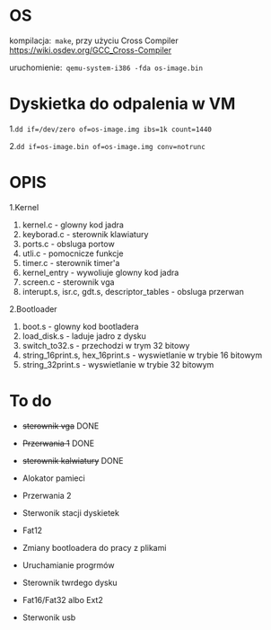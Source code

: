# OS 

kompilacja:` make`, przy użyciu Cross Compiler https://wiki.osdev.org/GCC_Cross-Compiler

uruchomienie:` qemu-system-i386 -fda os-image.bin`

# Dyskietka do odpalenia w VM
1.`dd if=/dev/zero of=os-image.img ibs=1k count=1440`

2.`dd if=os-image.bin of=os-image.img conv=notrunc`

# OPIS

1.Kernel
  1. kernel.c - glowny kod jadra
  2. keyborad.c - sterownik klawiatury
  3. ports.c - obsluga portow
  4. utli.c - pomocnicze funkcje
  5. timer.c - sterownik timer'a
  6. kernel_entry - wywoliuje glowny kod jadra
  7. screen.c - sterownik vga
  8. interupt.s, isr.c, gdt.s, descriptor_tables - obsluga przerwan

2.Bootloader
  1. boot.s - glowny kod bootladera
  2. load_disk.s - laduje jadro z dysku
  3. switch_to32.s - przechodzi w trym 32 bitowy
  4. string_16print.s, hex_16print.s - wyswietlanie w trybie 16 bitowym
  5. string_32print.s - wyswietlanie w trybie 32 bitowym

# To do

  - ~~sterownik vga~~ DONE
  - ~~Przerwania 1~~ DONE
  - ~~sterownik kalwiatury~~ DONE

  - Alokator pamieci
  - Przerwania 2
  - Sterwonik stacji dyskietek
  - Fat12
  - Zmiany bootloadera do pracy z plikami 
  - Uruchamianie progrmów

  - Sterownik twrdego dysku
  - Fat16/Fat32 albo Ext2
  - Sterwonik usb

